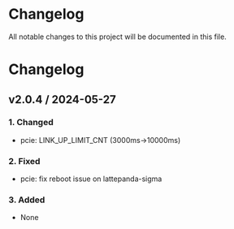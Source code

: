 # Changelog

All notable changes to this project will be documented in this file.


# Changelog

## v2.0.4 / 2024-05-27
### 1. Changed
- pcie: LINK_UP_LIMIT_CNT (3000ms->10000ms)
### 2. Fixed
- pcie: fix reboot issue on lattepanda-sigma
### 3. Added
- None
